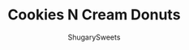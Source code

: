 ---
layout: ../../layouts/MarkdownPostLayout.astro
title: Cookies N Cream Donuts
author: ShugarySweets
pubDate: 2019-01-15
description: "Easy, fried donuts in under 30 minutes! These Cookies n Cream Donuts are made using Pillsbury Grands biscuits, Hershey Cookies n cream bars, Oreos and Chocolate frosting. Perfect, right?!"
image_url: https://www.shugarysweets.com/wp-content/uploads/2013/08/cookies-n-cream-donuts-1.jpg
tags: ["Breakfast and Brunch","American"]
calories: 321
protein: 3
carbohydrates: 42
fats: 16
fiber: 1
ingredients: ["1 package refrigerated Pillsbury Grands biscuits","Vegetable oil, for frying","1 Tablespoon heavy cream","1 Tablespoon milk","2 Tablespoons unsalted butter","1 teaspoon vanilla extract","2 teaspoons corn syrup","1 oz bittersweet chocolate","1 oz semi sweet chocolate morsels","1 1/4 cup powdered sugar","4oz Hershey cookies 'n cream candy bar, melted","3 Oreo cookies, crushed"]
serves: 8
time: "30 minutes"
prepTime: "20 minutes"
instructions: ["In a large, heavy bottomed skillet, heat oil about 1/2-3/4 inch high. Depending on your size skillet will determine how much oil is necessary. Bring oil to a sizzle when you drop a couple drops of water into it.","Separate biscuits and using a one inch circle cutter (I used a cannoli tube) pop center hole out of each biscuit so it resembles a donut. Fry each biscuit for 2-3 minutes each side. Allow to cool and dry on paper towels.","While donuts are cooling, make chocolate glaze. In a small saucepan on medium low heat, mix together the cream, milk, butter, vanilla and corn syrup. When butter is completely melted, turn heat to low and add in the chocolate, whisking smooth. Remove from heat and whisk in the powdered sugar.","Dip each donut into the glaze. Drizzle the melted Hershey Cookies 'n Cream bar over each donut and immediately sprinkle with crushed cookies. Allow the chocolate to set, about 15 minutes. ENJOY"]
nutrition: ["321 calories","42 grams carbohydrates","15 milligrams cholesterol","16 grams fat","1 grams fiber","3 grams protein","7 grams saturated fat","155 milligrams sodium","31 grams sugar","0 grams trans fat","8 grams unsaturated fat"]
---